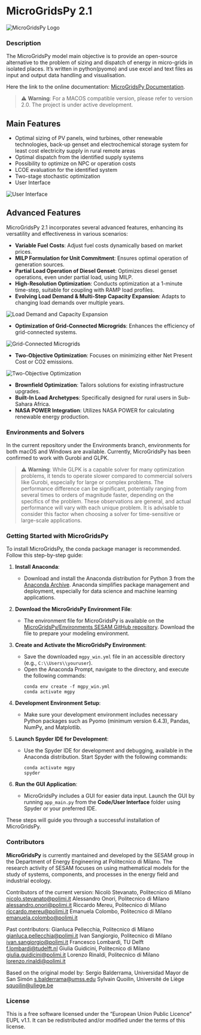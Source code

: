 
MicroGridsPy 2.1
======================== 

![MicroGridsPy Logo](https://user-images.githubusercontent.com/73618037/225138390-a5593e6d-6b9f-408b-ab28-60ac3a9871c8.png)

### Description

The MicroGridsPy model main objective is to provide an open-source alternative to the problem of sizing and dispatch of energy in micro-grids in isolated places. It’s written in python(pyomo) and use excel and text files as input and output data handling and visualisation.

Here the link to the online documentation: [MicroGridsPy Documentation](https://microgridspy-documentation.readthedocs.io/en/latest/).

> :warning: **Warning**: For a MACOS compatible version, please refer to version 2.0. The project is under active development. 


## Main Features

- Optimal sizing of PV panels, wind turbines, other renewable technologies, back-up genset and electrochemical storage system for least cost electricity 
  supply in rural remote areas
- Optimal dispatch from the identified supply systems
- Possibility to optimize on NPC or operation costs
- LCOE evaluation for the identified system
- Two-stage stochastic optimization
- User Interface
  
![User Interface](https://github.com/SESAM-Polimi/MicroGridsPy-SESAM/blob/MicroGridsPy-2.1/docs/source/Images/Interface.png?raw=true)


## Advanced Features

MicroGridsPy 2.1 incorporates several advanced features, enhancing its versatility and effectiveness in various scenarios:

- **Variable Fuel Costs**: Adjust fuel costs dynamically based on market prices.
- **MILP Formulation for Unit Commitment**: Ensures optimal operation of generation sources.
- **Partial Load Operation of Diesel Genset**: Optimizes diesel genset operations, even under partial load, using MILP.
- **High-Resolution Optimization**: Conducts optimization at a 1-minute time-step, suitable for coupling with RAMP load profiles.
- **Evolving Load Demand & Multi-Step Capacity Expansion**: Adapts to changing load demands over multiple years.

![Load Demand and Capacity Expansion](https://user-images.githubusercontent.com/73618037/225139304-0c1d2ee3-5f2d-4b45-8c9f-21d967883f1b.png)

- **Optimization of Grid-Connected Microgrids**: Enhances the efficiency of grid-connected systems.

![Grid-Connected Microgrids](https://user-images.githubusercontent.com/73618037/225138883-b5085bb1-6378-4743-9ce5-b81bdab8dcba.png)

- **Two-Objective Optimization**: Focuses on minimizing either Net Present Cost or CO2 emissions.

![Two-Objective Optimization](https://user-images.githubusercontent.com/73618037/225139420-01a71137-c7be-4dda-a5e3-ba766f3780b4.png)

- **Brownfield Optimization**: Tailors solutions for existing infrastructure upgrades.
- **Built-In Load Archetypes**: Specifically designed for rural users in Sub-Sahara Africa.
- **NASA POWER Integration**: Utilizes NASA POWER for calculating renewable energy production.

	
### Environments and Solvers

In the current repository under the Environments branch, environments for both macOS and Windows are available. Currently, MicroGridsPy has been confirmed to work with Gurobi and GLPK.

> :warning: **Warning**: While GLPK is a capable solver for many optimization problems, it tends to operate slower compared to commercial solvers like Gurobi, especially for large or complex problems. The performance difference can be significant, potentially ranging from several times to orders of magnitude faster, depending on the specifics of the problem. These observations are general, and actual performance will vary with each unique problem. It is advisable to consider this factor when choosing a solver for time-sensitive or large-scale applications.

### Getting Started with MicroGridsPy

To install MicroGridsPy, the conda package manager is recommended. Follow this step-by-step guide:

1. **Install Anaconda**:
   - Download and install the Anaconda distribution for Python 3 from the [Anaconda Archive](https://repo.anaconda.com/archive/). Anaconda simplifies package management and deployment, especially for data science and machine learning applications.

2. **Download the MicroGridsPy Environment File**:
   - The environment file for MicroGridsPy is available on the [MicroGridsPy/Environments SESAM GitHub repository](https://github.com/SESAM-Polimi/MicroGridsPy-SESAM/tree/Environments). Download the file to prepare your modeling environment.

3. **Create and Activate the MicroGridsPy Environment**:
   - Save the downloaded `mgpy_win.yml` file in an accessible directory (e.g., `C:\\Users\\youruser`).
   - Open the Anaconda Prompt, navigate to the directory, and execute the following commands:
     ```
     conda env create -f mgpy_win.yml
     conda activate mgpy
     ```

4. **Development Environment Setup**:
   - Make sure your development environment includes necessary Python packages such as Pyomo (minimum version 6.4.3), Pandas, NumPy, and Matplotlib.

5. **Launch Spyder IDE for Development**:
   - Use the Spyder IDE for development and debugging, available in the Anaconda distribution. Start Spyder with the following commands:
     ```
     conda activate mgpy
     spyder
     ```

6. **Run the GUI Application**:
   - MicroGridsPy includes a GUI for easier data input. Launch the GUI by running `app_main.py` from the **Code/User Interface** folder using Spyder or your preferred IDE.

These steps will guide you through a successful installation of MicroGridsPy.

### Contributors

**MicroGridsPy** is currently mantained and developed by the SESAM group in the Department of Energy Engineering at Politecnico di Milano. The research activity of SESAM focuses on using mathematical models for the study of systems, components, and processes in the energy field and industrial ecology.

Contributors of the current version:
Nicolò Stevanato, Politecnico di Milano <nicolo.stevanato@polimi.it>
Alessandro Onori, Politecnico di Milano <alessandro.onori@polimi.it>
Riccardo Mereu, Politecnico di Milano <riccardo.mereu@polimi.it>
Emanuela Colombo, Politecnico di Milano <emanuela.colombo@polimi.it>


Past contributors:
Gianluca Pellecchia, Politecnico di Milano <gianluca.pellecchia@polimi.it>
Ivan Sangiorgio, Politecnico di Milano <ivan.sangiorgio@polimi.it>
Francesco Lombardi, TU Delft <f.lombardi@tudelft.nl>
Giulia Guidicini, Politecnico di Milano <giulia.guidicini@polimi.it>
Lorenzo Rinaldi, Politecnico di Milano <lorenzo.rinaldi@polimi.it>


Based on the original model by:
Sergio Balderrama, Universidad Mayor de San Simón <s.balderrama@umss.edu>
Sylvain Quoilin, Université de Liège <squoilin@uliege.be>

### License
This is a free software licensed under the “European Union Public Licence" EUPL v1.1. It 
can be redistributed and/or modified under the terms of this license.
